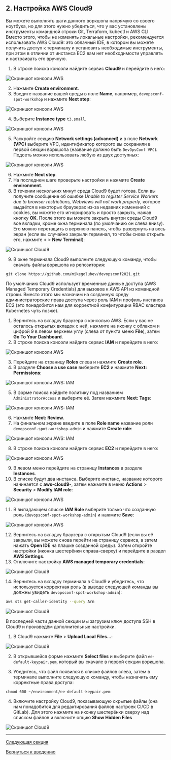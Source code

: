 ## 2. Настройка AWS Cloud9

Вы можете выполнять шаги данного воркшопа напрямую со своего ноутбука, но для этого нужно убедиться, что у вас установлены инструменты командной строки Git, Terraform, kubectl и AWS CLI. Вместо этого, чтобы не изменять локальные настройки, рекомендуется использовать AWS Cloud9: это облачный IDE, в котором вы можете получить доступ к терминалу и установить необходимые инструменты, при этом в отличии от инстанса EC2 вам нет необходимости управлять и настраивать его вручную.

1. В строке поиска консоли найдите сервис **Cloud9** и перейдите в него:

![Скриншот консоли AWS](./images/AWSConsole-Cloud9Search.png)

2. Нажмите **Create environment**.
3. Введите название вашей среды в поле **Name**, например, `devopsconf-spot-workshop` и нажмите **Next step**:

![Скриншот консоли AWS](./images/AWSConsole-CreateCloud9Step1.png)

4. Выберите **Instance type** `t3.small`.

![Скриншот консоли AWS](./images/AWSConsole-CreateCloud9Step2.png)

5. Раскройте секцию **Network settings (advanced)** и в поле **Network (VPC)** выберите VPC, идентификатор которого вы сохранили в первой секции воркшопа (название должно быть `DevOpsConf VPC`). Подсеть можно использовать любую из двух доступных:

![Скриншот консоли AWS](./images/AWSConsole-CreateCloud9Step2b.png)

6. Нажмите **Next step**.
7. На последнем шаге проверьте настройки и нажмите **Create environment**.
8. В течении нескольких минут среда Cloud9 будет готова. Если вы получите сообщение об ошибке *Unable to register Service Workers due to browser restrictions, Webviews will not work properly*, которое выдаётся в некоторых браузерах из-за недавних изменений с cookies, вы можете его игнорировать и просто закрыть, нажав кнопку **OK**. После этого вы можете закрыть внутри среды Cloud9 все вкладки, кроме окна терминала (по умолчанию он слева внизу). Его можно перетащить в верхнюю панель, чтобы развернуть на весь экран (если вы случайно закрыли терминал, то чтобы снова открыть его, нажмите **+** > **New Terminal**):

![Скриншот Cloud9](./images/Cloud9-Initial.png)

9. В окне терминала Cloud9 выполните следующую команду, чтобы скачать файлы воркшопа из репозитория:

```
git clone https://github.com/mikegolubev/devopsconf2021.git
```

По умолчанию Cloud9 использует временные данные доступа (AWS Managed Temporary Credentials) для вызовов к AWS API из командной строки. Вместо этого мы назначим на созданную среду администраторские права доступа через роль IAM и профиль инстанса EC2 (это понадобится нам для корректной конфигурации RBAC кластера Kubernetes чуть позже).

1. Вернитесь на вкладку браузера с консолью AWS. Если у вас не осталось открытых вкладок с ней, нажмите на иконку с облаком и цифрой 9 в левом верхнем углу (слева от пункта меню **File**), затем **Go To Your Dashboard**.
2. В строке поиска консоли найдите сервис **IAM** и перейдите в него:

![Скриншот консоли AWS](./images/AWSConsole-IAMSearch.png)

3. Перейдите на страницу **Roles** слева и нажмите **Create role**.
4. В разделе **Choose a use case** выберите **EC2** и нажмите **Next: Permissions**:

![Скриншот консоли AWS: IAM](./images/AWSConsole-IAMRoleCreateStep1.png)

5. В форме поиска найдите политику под названием `AdministratorAccess` и выберите её. Затем нажмите **Next: Tags**:

![Скриншот консоли AWS: IAM](./images/AWSConsole-IAMRoleCreateStep2.png)

6. Нажмите **Next: Review**.
7. На финальном экране введите в поле **Role name** название роли `devopsconf-spot-workshop-admin` и нажмите **Create role**:

![Скриншот консоли AWS: IAM](./images/AWSConsole-IAMRoleCreateStep3.png)

8. В строке поиска консоли найдите сервис **EC2** и перейдите в него:

![Скриншот консоли AWS](./images/AWSConsole-EC2Search.png)

9. В левом меню перейдите на страницу **Instances** в разделе **Instances**.
10. В списке будут два инстанса. Выберите инстанс, название которого начинается с **aws-cloud9-**, затем нажмите в меню **Actions** > **Security** > **Modify IAM role**:

![Скриншот консоли AWS](./images/AWSConsole-EC2ModifyRoleMenu.png)

11. В выпадающем списке **IAM Role** выберите только что созданную роль (`devopsconf-spot-workshop-admin`) и нажмите **Save**:

![Скриншот консоли AWS](./images/AWSConsole-EC2ModifyRole.png)

12. Вернитесь на вкладку браузера с открытым Cloud9 (если вы её закрыли, вы можете снова перейти на страницу сервиса, а затем нажать **Open IDE** на плашке созданной среды). Затем откройте настройки (иконка шестерёнки справа-сверху) и перейдите в раздел **AWS Settings**.
13. Отключите настройку **AWS managed temporary credentials**:

![Скриншот Cloud9](./images/Cloud9-Settings.png)

14. Вернитесь на вкладку терминала в Cloud9 и убедитесь, что используется корректная роль (в выводе следующей команды вы должны увидеть `devopsconf-spot-workshop-admin`):

```bash
aws sts get-caller-identity --query Arn
```

![Скриншот Cloud9](./images/Cloud9-ConfirmRole.png)

В последней части данной секции мы загрузим ключ доступа SSH в Cloud9 и произведём дополнительные настройки.

1. В Cloud9 нажмите **File** > **Upload Local Files...**:

![Скриншот Cloud9](./images/Cloud9-UploadFile.png)

2. В открывшейся форме нажмите **Select files** и выберите файл `ee-default-keypair.pem`, который вы скачале в первой секции воркшопа.

3. Убедитесь, что файл появился в списке файлов слева, затем в терминале выполните следующую команду, чтобы назначить ему корректные права доступа:

```
chmod 600 ~/environment/ee-default-keypair.pem 
```

4. Включите настройку Cloud9, показывающую скрытые файлы (она нам понадобится для редактирования файлов настроек CI/CD в GitLab). Для этого нажмите на иконку шестерёнки сверху над списком файлов и включите опцию **Show Hidden Files**

![Скриншот Cloud9](./images/Cloud9-ShowHiddenFiles.png)

---

[Следующая секция](Section3.md)

[Вернуться к введению](../README.md)